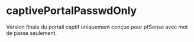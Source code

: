 # captivePortalPasswdOnly

Version finale du portail captif uniquement conçue pour pfSense avec mot de passe seulement.
